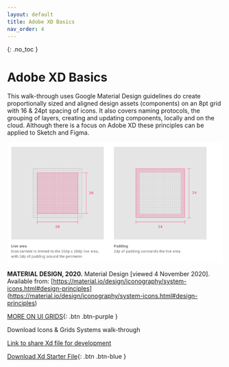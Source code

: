 ```yaml
---
layout: default
title: Adobe XD Basics
nav_order: 4
---
```


{: .no_toc }

# Adobe XD Basics

This walk-through uses Google Material Design guidelines do create proportionally sized and aligned design assets (components) on an 8pt grid with 16 & 24pt spacing of icons. It also covers naming protocols, the grouping of layers, creating and updating components, locally and on the cloud. Although there is a focus on Adobe XD these principles can be applied to Sketch and Figma.

![grids](images/grids_ui/mat_grids_icons.png)

**MATERIAL DESIGN, 2020.** Material Design [viewed 4 November 2020]. Available from: [https://material.io/design/iconography/system-icons.html#design-principles] (https://material.io/design/iconography/system-icons.html#design-principles)

[MORE ON UI GRIDS](ui_grids.md){: .btn .btn-purple }


Download Icons & Grids Systems walk-through

[Link to share Xd file for development](https://xd.adobe.com/spec/ed57b68a-2df4-4477-5e92-a26870f65a0f-9b66/)

[Download Xd Starter File](https://learn.solent.ac.uk/pluginfile.php/2432386/mod_resource/intro/starter_2.xd){: .btn .btn-blue }
